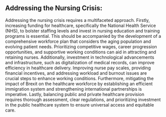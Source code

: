 ## Addressing the Nursing Crisis:

Addressing the nursing crisis requires a multifaceted approach. Firstly, increasing funding for healthcare, specifically the National Health Service (NHS), to bolster staffing levels and invest in nursing education and training programs is essential. This should be accompanied by the development of a comprehensive workforce plan that considers the aging population and evolving patient needs. Prioritizing competitive wages, career progression opportunities, and supportive working conditions can aid in attracting and retaining nurses. Additionally, investment in technological advancements and infrastructure, such as digitalization of medical records, can improve efficiency in healthcare delivery. Improving nurse pay scales, providing financial incentives, and addressing workload and burnout issues are crucial steps to enhance working conditions. Furthermore, mitigating the impact of Brexit on the healthcare workforce by establishing an efficient immigration system and strengthening international partnerships is imperative. Lastly, balancing public and private healthcare provision requires thorough assessment, clear regulations, and prioritizing investment in the public healthcare system to ensure universal access and equitable care.